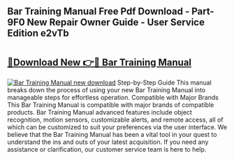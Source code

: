 ## Bar Training Manual Free Pdf Download - Part-9F0 New Repair Owner Guide - User Service Edition e2vTb

# <h2><a href="http://cf1243.oget.top/?id=Bar+Training+Manual">🔗Download New 👉🔴 Bar Training Manual</a></h2>

[![Bar Training Manual new download](https://i.imgur.com/5g1atiW.png)](http://cf1243.oget.top/?id=Bar+Training+Manual)
Step-by-Step Guide This manual breaks down the process of using your new Bar Training Manual into manageable steps for effortless operation. Compatible with Major Brands This Bar Training Manual is compatible with major brands of compatible products. Bar Training Manual advanced features include object recognition, motion sensors, customizable alerts, and remote access, all of which can be customized to suit your preferences via the user interface. We believe that the Bar Training Manual has been a vital tool in your quest to understand the ins and outs of your latest acquisition. If you need any assistance or clarification, our customer service team is here to help.
